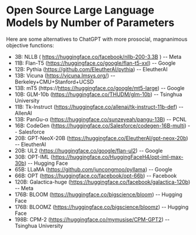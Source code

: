# Open Source Large Language Models by Number of Parameters

Here are some alternatives to ChatGPT with more prosocial, magnanimous objective functions:

* 3B: NLLB ( https://huggingface.co/facebook/nllb-200-3.3B ) -- Meta
* 11B: Flan-T5 (https://huggingface.co/google/flan-t5-xxl) -- Google
* 12B: Pythia (https://github.com/EleutherAI/pythia) -- EleutherAI
* 13B: Vicuna (https://vicuna.lmsys.org/) -- Berkeley+CMU+Stanford+UCSD
* 13B: mT5 (https://https://huggingface.co/google/mt5-large) -- Google
* 10B: GLM-10b (https://huggingface.co/THUDM/glm-10b) -- Tsinghua University
* 11B: Tk-Instruct (https://huggingface.co/allenai/tk-instruct-11b-def) -- AllenAI
* 13B: PanGu-α (https://huggingface.co/sunzeyeah/pangu-13B) -- PCNL
* 16B: CodeGen (https://huggingface.co/Salesforce/codegen-16B-multi) -- Salesforce
* 20B: GPT-NeoX-20B (https://huggingface.co/EleutherAI/gpt-neox-20b) -- EleutherAI
* 20B: UL2 (https://huggingface.co/google/flan-ul2) -- Google
* 30B: OPT-IML (https://huggingface.co/HuggingFaceH4/opt-iml-max-30b) -- Hugging Face
* 65B: LLaMA (https://github.com/juncongmoo/pyllama) -- Google
* 66B: OPT (https://huggingface.co/facebook/opt-66b) -- Facebook
* 120B: Galactica-huge (https://huggingface.co/facebook/galactica-120b) -- Meta
* 176B: BLOOM (https://huggingface.co/bigscience/bloom) -- Hugging Face
* 176B: BLOOMZ (https://huggingface.co/bigscience/bloomz) -- Hugging Face
* 198B: CPM-2 (https://huggingface.co/mymusise/CPM-GPT2) -- Tsinghua University
